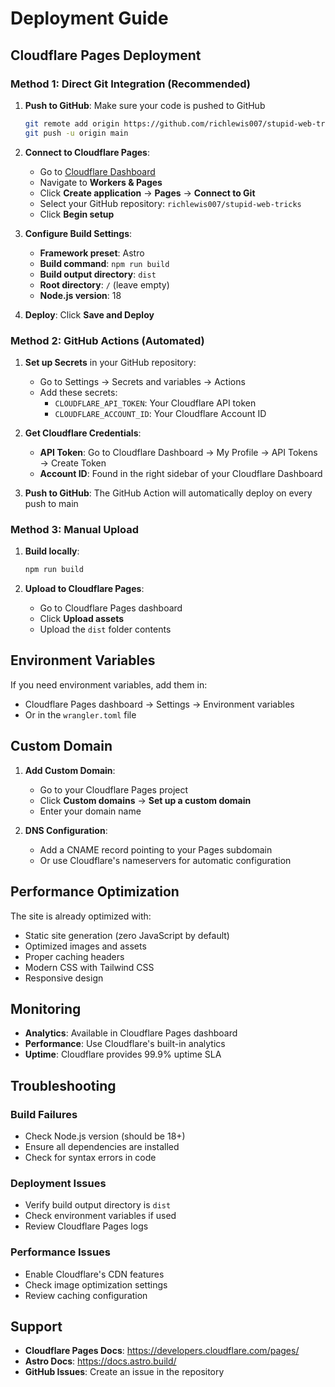 # Deployment Guide

## Cloudflare Pages Deployment

### Method 1: Direct Git Integration (Recommended)

1. **Push to GitHub**: Make sure your code is pushed to GitHub
   ```bash
   git remote add origin https://github.com/richlewis007/stupid-web-tricks.git
   git push -u origin main
   ```

2. **Connect to Cloudflare Pages**:
   - Go to [Cloudflare Dashboard](https://dash.cloudflare.com/)
   - Navigate to **Workers & Pages**
   - Click **Create application** → **Pages** → **Connect to Git**
   - Select your GitHub repository: `richlewis007/stupid-web-tricks`
   - Click **Begin setup**

3. **Configure Build Settings**:
   - **Framework preset**: Astro
   - **Build command**: `npm run build`
   - **Build output directory**: `dist`
   - **Root directory**: `/` (leave empty)
   - **Node.js version**: 18

4. **Deploy**: Click **Save and Deploy**

### Method 2: GitHub Actions (Automated)

1. **Set up Secrets** in your GitHub repository:
   - Go to Settings → Secrets and variables → Actions
   - Add these secrets:
     - `CLOUDFLARE_API_TOKEN`: Your Cloudflare API token
     - `CLOUDFLARE_ACCOUNT_ID`: Your Cloudflare Account ID

2. **Get Cloudflare Credentials**:
   - **API Token**: Go to Cloudflare Dashboard → My Profile → API Tokens → Create Token
   - **Account ID**: Found in the right sidebar of your Cloudflare Dashboard

3. **Push to GitHub**: The GitHub Action will automatically deploy on every push to main

### Method 3: Manual Upload

1. **Build locally**:
   ```bash
   npm run build
   ```

2. **Upload to Cloudflare Pages**:
   - Go to Cloudflare Pages dashboard
   - Click **Upload assets**
   - Upload the `dist` folder contents

## Environment Variables

If you need environment variables, add them in:
- Cloudflare Pages dashboard → Settings → Environment variables
- Or in the `wrangler.toml` file

## Custom Domain

1. **Add Custom Domain**:
   - Go to your Cloudflare Pages project
   - Click **Custom domains** → **Set up a custom domain**
   - Enter your domain name

2. **DNS Configuration**:
   - Add a CNAME record pointing to your Pages subdomain
   - Or use Cloudflare's nameservers for automatic configuration

## Performance Optimization

The site is already optimized with:
- Static site generation (zero JavaScript by default)
- Optimized images and assets
- Proper caching headers
- Modern CSS with Tailwind CSS
- Responsive design

## Monitoring

- **Analytics**: Available in Cloudflare Pages dashboard
- **Performance**: Use Cloudflare's built-in analytics
- **Uptime**: Cloudflare provides 99.9% uptime SLA

## Troubleshooting

### Build Failures
- Check Node.js version (should be 18+)
- Ensure all dependencies are installed
- Check for syntax errors in code

### Deployment Issues
- Verify build output directory is `dist`
- Check environment variables if used
- Review Cloudflare Pages logs

### Performance Issues
- Enable Cloudflare's CDN features
- Check image optimization settings
- Review caching configuration

## Support

- **Cloudflare Pages Docs**: https://developers.cloudflare.com/pages/
- **Astro Docs**: https://docs.astro.build/
- **GitHub Issues**: Create an issue in the repository
